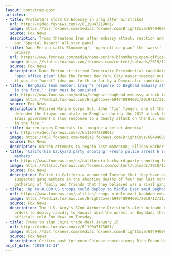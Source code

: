 ```yaml
---
layout: bootstrap-post
articles:
- title: Protesters storm US Embassy in Iraq after airstrikes
  url: http://video.foxnews.com/v/6119047219001/
  image: https://a57.foxnews.com/media2.foxnews.com/BrightCove/694940094001/2019/12/31/640/360/694940094001_6119042971001_6119047219001-vs.jpg
  source: Fox News
  description: Trump threatens Iran after embassy attack; reaction and analysis from
    our 'Special Report' all-star panel.
- title: Dana Perino calls Bloomberg's 'open office plan' the 'worst' idea of Democratic
    primary
  url: https://www.foxnews.com/media/dana-perino-bloomberg-open-office-plan-worst-idea-democratic-primary
  image: https://static.foxnews.com/foxnews.com/content/uploads/2019/12/Bloomberg-Perino_Fox-AP.jpg
  source: Fox News
  description: Dana Perino criticized Democratic Presidential candidate Michael Bloomberg's
    "open office plan" idea the former New York City mayor tweeted out Monday, saying
    it was the "worst" idea put forth so far by a Democratic candidate.
- title: 'Benghazi team member: Iraq''s response to Baghdad embassy attack a ''slap
    in the face,'' Iran must be punished'
  url: https://www.foxnews.com/media/benghazi-baghdad-embassy-attack-iraq-iran-slap-face
  image: https://media2.foxnews.com/BrightCove/694940094001/2019/12/31/694940094001_6119042883001_6119037908001-vs.jpg
  source: Fox News
  description: Retired Marine Corps Sgt. John "Tig" Tiegen, one of the four men who
    defended the Libyan consulate in Benghazi during the 2012 attack there, said the
    Iraqi government's slow response to a deadly attack on the U.S. embassy is a "slap
    in the face."
- title: Warren urges Democrats to 'imagine a better America'
  url: http://video.foxnews.com/v/6119047289001/
  image: https://a57.foxnews.com/media2.foxnews.com/BrightCove/694940094001/2019/12/31/640/360/694940094001_6119042958001_6119047289001-vs.jpg
  source: Fox News
  description: Warren attempts to regain lost momentum; Ellison Barber reports.
- title: 'California backyard party shooting: Fresno police arrest 6 suspected gang
    members'
  url: https://www.foxnews.com/us/california-backyard-party-shooting-fresno-police-arrest-suspected-gang-members
  image: https://static.foxnews.com/foxnews.com/content/uploads/2019/12/Fresno-Suspects.jpg
  source: Fox News
  description: Police in California announced Tuesday that they have arrested six
    suspected gang members in the shooting deaths of four men last month at a backyard
    gathering of family and friends that they believed was a rival gang’s party.
- title: 'Up to 4,000 US troops could deploy to Middle East amid Baghdad unrest: officials'
  url: https://www.foxnews.com/politics/troops-middle-east-baghdad-embassy-kuwait
  image: https://media2.foxnews.com/BrightCove/694940094001/2019/12/31/694940094001_6118983861001_6118984842001-vs.jpg
  source: Fox News
  description: The U.S. Army’s 82nd Airborne Division’s alert brigade has been issued
    orders to deploy rapidly to Kuwait amid the unrest in Baghdad, three U.S. defense
    officials told Fox News on Tuesday.
- title: Trump to sign China trade deal January 15
  url: http://video.foxnews.com/v/6119047173001/
  image: https://a57.foxnews.com/media2.foxnews.com/BrightCove/694940094001/2019/12/31/640/360/694940094001_6119042943001_6119047173001-vs.jpg
  source: Fox News
  description: Critics push for more Chinese concessions; Rich Edson has the details.
as_of_date: '2019-12-31'
---
```


